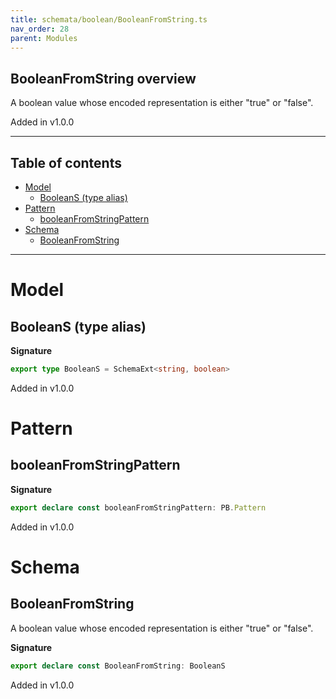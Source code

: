 ```yaml
---
title: schemata/boolean/BooleanFromString.ts
nav_order: 28
parent: Modules
---
```


## BooleanFromString overview

A boolean value whose encoded representation is either "true" or "false".

Added in v1.0.0

---

<h2 class="text-delta">Table of contents</h2>

- [Model](#model)
  - [BooleanS (type alias)](#booleans-type-alias)
- [Pattern](#pattern)
  - [booleanFromStringPattern](#booleanfromstringpattern)
- [Schema](#schema)
  - [BooleanFromString](#booleanfromstring)

---

# Model

## BooleanS (type alias)

**Signature**

```ts
export type BooleanS = SchemaExt<string, boolean>
```

Added in v1.0.0

# Pattern

## booleanFromStringPattern

**Signature**

```ts
export declare const booleanFromStringPattern: PB.Pattern
```

Added in v1.0.0

# Schema

## BooleanFromString

A boolean value whose encoded representation is either "true" or "false".

**Signature**

```ts
export declare const BooleanFromString: BooleanS
```

Added in v1.0.0
